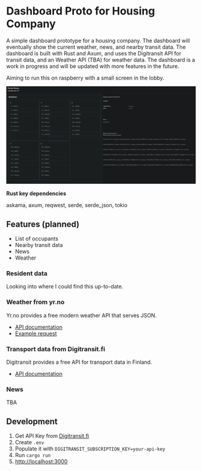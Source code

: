 # Dashboard Proto for Housing Company

A simple dashboard prototype for a housing company. The dashboard will eventually show the current weather, news, and nearby transit data. The dashboard is built with Rust and Axum, and uses the Digitransit API for transit data, and an Weather API (TBA) for weather data. The dashboard is a work in progress and will be updated with more features in the future.

Aiming to run this on raspberry with a small screen in the lobby.

![Screenshot](screenshot.png)

**Rust key dependencies**

askama, axum, reqwest, serde, serde_json, tokio

## Features (planned)

- List of occupants
- Nearby transit data
- News
- Weather

### Resident data

Looking into where I could find this up-to-date.

### Weather from yr.no

Yr.no provides a free modern weather API that serves JSON.

- [API documentation](https://api.met.no/weatherapi/locationforecast/2.0/documentation)
- [Example request](https://api.met.no/weatherapi/locationforecast/2.0/complete?lat=60.188374&lon=24.984065)

### Transport data from Digitransit.fi

Digitransit provides a free API for transport data in Finland.

- [API documentation](https://digitransit.fi/en/developers/)

### News

TBA

## Development

1. Get API Key from [Digitransit.fi](https://digitransit.fi/en/developers/)
2. Create `.env`
3. Populate it with `DIGITRANSIT_SUBSCRIPTION_KEY=your-api-key`
4. Run `cargo run`
5. [http://localhost:3000](http://localhost:3000)
